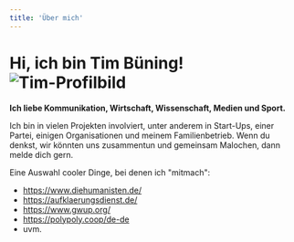 ```yaml
---
title: 'Über mich'
---
```


# **Hi, ich bin Tim Büning!** ![Tim-Profilbild](Tim-Profilbild.png "Tim-Profilbild")
**Ich liebe Kommunikation, Wirtschaft, Wissenschaft, Medien und Sport.**

Ich bin in vielen Projekten involviert, unter anderem in Start-Ups, einer Partei, einigen Organisationen und meinem Familienbetrieb.
Wenn du denkst, wir könnten uns zusammentun und gemeinsam Malochen, dann melde dich gern.

Eine Auswahl cooler Dinge, bei denen ich "mitmach":

* https://www.diehumanisten.de/
* https://aufklaerungsdienst.de/
* https://www.gwup.org/
* https://polypoly.coop/de-de
* uvm.

